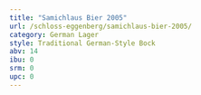 ```yaml
---
title: "Samichlaus Bier 2005"
url: /schloss-eggenberg/samichlaus-bier-2005/
category: German Lager
style: Traditional German-Style Bock
abv: 14
ibu: 0
srm: 0
upc: 0
---
```


